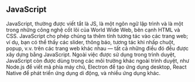 ## JavaScript

JavaScript, thường được viết tắt là JS, là một ngôn ngữ lập trình và là một trong những công nghệ cốt lõi của World Wide Web, bên cạnh HTML và CSS. JavaScript cho phép chúng ta thêm tính tương tác vào các trang web; ví dụ, bạn có thể thấy các slider, thông báo, tương tác khi nhấp chuột, popup, v.v. trên các trang web khác nhau — tất cả những điều đó đều được xây dựng bằng JavaScript. Ngoài việc được sử dụng trong trình duyệt, JavaScript còn được dùng trong các môi trường khác ngoài trình duyệt, như Node.js để viết mã phía máy chủ, Electron để tạo ứng dụng desktop, React Native để phát triển ứng dụng di động, và nhiều ứng dụng khác.
